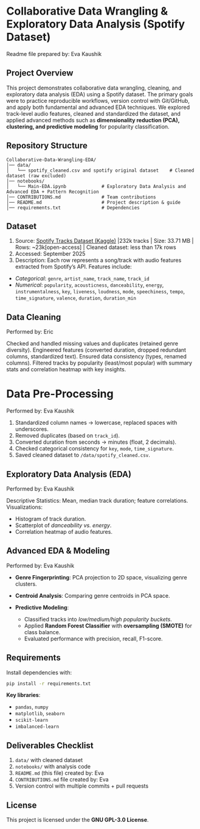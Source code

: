 # Collaborative Data Wrangling & Exploratory Data Analysis (Spotify Dataset)
Readme file prepared by: Eva Kaushik

## Project Overview
This project demonstrates collaborative data wrangling, cleaning, and exploratory data analysis (EDA) using a Spotify dataset. The primary goals were to practice reproducible workflows, version control with Git/GitHub, and apply both fundamental and advanced EDA techniques.
We explored track-level audio features, cleaned and standardized the dataset, and applied advanced methods such as **dimensionality reduction (PCA), clustering, and predictive modeling** for popularity classification.

## Repository Structure

```
Collaborative-Data-Wrangling-EDA/
│── data/
│   └── spotify_cleaned.csv and spotify original dataset    # Cleaned dataset (raw excluded)
│── notebooks/
│   └── Main-EDA.ipynb             # Exploratory Data Analysis and Advanced EDA + Pattern Recognition
│── CONTRIBUTIONS.md               # Team contributions
│── README.md                      # Project description & guide
│── requirements.txt               # Dependencies
```

## Dataset

1. Source: [Spotify Tracks Dataset (Kaggle)](https://www.kaggle.com/datasets/zaheenhamidani/ultimate-spotify-tracks-db) |232k tracks | Size: 33.71 MB | Rows: ~23k[open-access] | Cleaned dataset: less than 17k rows
2. Accessed: September 2025
3. Description:
  Each row represents a song/track with audio features extracted from Spotify’s API.
  Features include:
  * *Categorical*: `genre`, `artist_name`, `track_name`, `track_id`
  * *Numerical*: `popularity`, `acousticness`, `danceability`, `energy`,
    `instrumentalness`, `key`, `liveness`, `loudness`, `mode`, `speechiness`,
    `tempo`, `time_signature`, `valence`, `duration`, `duration_min`

## Data Cleaning 
Performed by: Eric 

Checked and handled missing values and duplicates (retained genre diversity).
Engineered features (converted duration, dropped redundant columns, standardized text).
Ensured data consistency (types, renamed columns).
Filtered tracks by popularity (least/most popular) with summary stats and correlation heatmap with key insights.

# Data Pre-Processing
Performed by: Eva Kaushik

1. Standardized column names → lowercase, replaced spaces with underscores.
2. Removed duplicates (based on `track_id`).
3. Converted duration from seconds → minutes (float, 2 decimals).
4. Checked categorical consistency for `key`, `mode`, `time_signature`.
5. Saved cleaned dataset to `/data/spotify_cleaned.csv`.

## Exploratory Data Analysis (EDA)
Performed by: Eva Kaushik

Descriptive Statistics: Mean, median track duration; feature correlations.
Visualizations:

  * Histogram of track duration.
  * Scatterplot of *danceability vs. energy*.
  * Correlation heatmap of audio features.


## Advanced EDA & Modeling
Performed by: Eva Kaushik

* **Genre Fingerprinting**: PCA projection to 2D space, visualizing genre clusters.
* **Centroid Analysis**: Comparing genre centroids in PCA space.
* **Predictive Modeling**:

  * Classified tracks into *low/medium/high popularity buckets*.
  * Applied **Random Forest Classifier** with **oversampling (SMOTE)** for class balance.
  * Evaluated performance with precision, recall, F1-score.

## Requirements

Install dependencies with:

```bash
pip install -r requirements.txt
```

**Key libraries**:
* `pandas`, `numpy`
* `matplotlib`, `seaborn`
* `scikit-learn`
* `imbalanced-learn`

## Deliverables Checklist
1. `data/` with cleaned dataset
2. `notebooks/` with analysis code
3. `README.md` (this file) created by: Eva
4. `CONTRIBUTIONS.md` file created by: Eva
5. Version control with multiple commits + pull requests

## License
This project is licensed under the **GNU GPL-3.0 License**.
